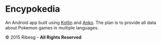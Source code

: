 # Encypokedia

An Android app built using [Kotlin] and [Anko].
The plan is to provide all data about Pokemon games in multiple languages.

© 2015 Ribesg - **All Rights Reserved**


[Kotlin]: //kotlinlang.org/
[Anko]: //github.com/JetBrains/anko
